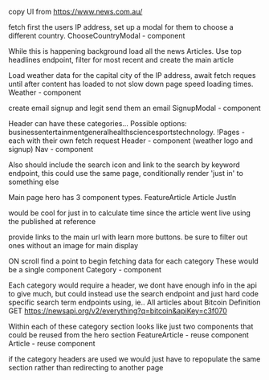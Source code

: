 copy UI from https://www.news.com.au/

fetch first the users IP address, set up a modal for them to choose a different country.
ChooseCountryModal - component

While this is happening background load all the news Articles.
Use top headlines endpoint, filter for most recent and create the main article

Load weather data for the capital city of the IP address, await fetch reques until after content has loaded to not slow down page speed loading times.
Weather - component

create email signup and legit send them an email
SignupModal - component

Header can have these categories...
Possible options: businessentertainmentgeneralhealthsciencesportstechnology.
!Pages - each with their own fetch request
Header - component (weather logo and signup)
Nav - component

Also should include the search icon and link to the search by keyword endpoint, this could use the same page, conditionally render 'just in' to something else

Main page hero has 3 component types.
FeatureArticle
Article
JustIn

would be cool for just in to calculate time since the article went live using the published at reference

provide links to the main url with learn more buttons.
be sure to filter out ones without an image for main display

ON scroll find a point to begin fetching data for each category
These would be a single component
Category - component

Each category would require a header, we dont have enough info in the api to give much, but could instead use the search endpoint and just hard code specific search term endpoints using, ie..
All articles about Bitcoin
Definition
GET https://newsapi.org/v2/everything?q=bitcoin&apiKey=c3f070

Within each of these category section looks like just two components that could be reused from the hero section
FeatureArticle - reuse component
Article - reuse component

if the category headers are used we would just have to repopulate the same section rather than redirecting to another page



